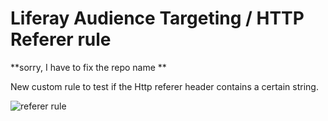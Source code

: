 # Liferay Audience Targeting / HTTP Referer rule

**sorry, I have to fix the repo name **

New custom rule to test if the Http referer header contains a certain string.

![referer rule](http://i.imgur.com/1ucgP8D.jpg)
